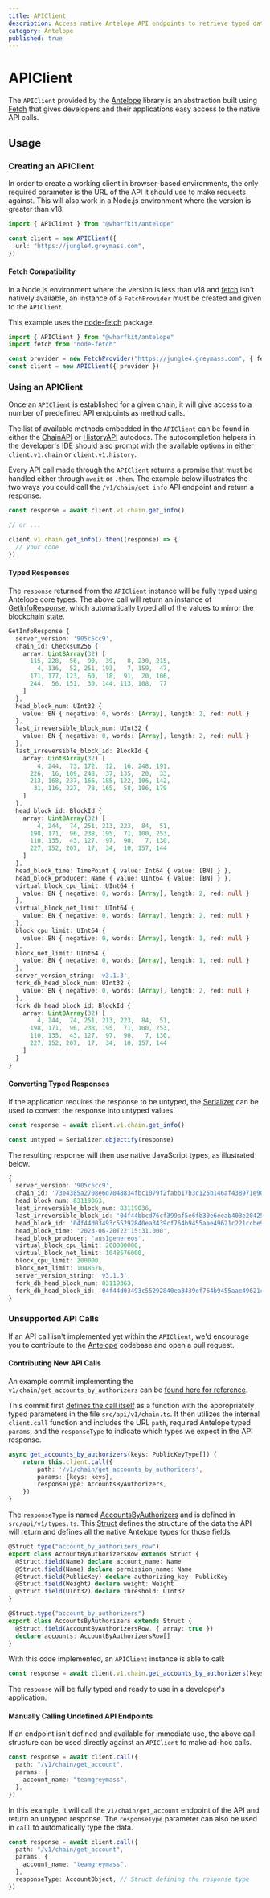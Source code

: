 ```yaml
---
title: APIClient
description: Access native Antelope API endpoints to retrieve typed data and submit transactions.
category: Antelope
published: true
---
```


# APIClient

The `APIClient` provided by the [Antelope](#) library is an abstraction built using [Fetch](#) that gives developers and their applications easy access to the native API calls.

## Usage

### Creating an APIClient

In order to create a working client in browser-based environments, the only required parameter is the URL of the API it should use to make requests against. This will also work in a Node.js environment where the version is greater than v18.

```ts
import { APIClient } from "@wharfkit/antelope"

const client = new APIClient({
  url: "https://jungle4.greymass.com",
})
```

#### Fetch Compatibility

In a Node.js environment where the version is less than v18 and [fetch](#) isn't natively available, an instance of a `FetchProvider` must be created and given to the `APIClient`.

This example uses the [node-fetch](https://www.npmjs.com/package/node-fetch) package.

```ts
import { APIClient } from "@wharfkit/antelope"
import fetch from "node-fetch"

const provider = new FetchProvider("https://jungle4.greymass.com", { fetch })
const client = new APIClient({ provider })
```

### Using an APIClient

Once an `APIClient` is established for a given chain, it will give access to a number of predefined API endpoints as method calls.

The list of available methods embedded in the `APIClient` can be found in either the [ChainAPI](https://wharfkit.github.io/antelope/classes/ChainAPI.html) or [HistoryAPI](https://wharfkit.github.io/antelope/classes/HistoryAPI.html) autodocs. The autocompletion helpers in the developer's IDE should also prompt with the available options in either `client.v1.chain` or `client.v1.history`.

Every API call made through the `APIClient` returns a promise that must be handled either through `await` or `.then`. The example below illustrates the two ways you could call the `/v1/chain/get_info` API endpoint and return a response.

```ts
const response = await client.v1.chain.get_info()

// or ...

client.v1.chain.get_info().then((response) => {
  // your code
})
```

#### Typed Responses

The `response` returned from the `APIClient` instance will be fully typed using Antelope core types. The above call will return an instance of [GetInfoResponse](https://github.com/wharfkit/antelope/blob/070bfb3bfe4b5f50f031dc58eb18090806e06c07/src/api/v1/types.ts#L324-L370), which automatically typed all of the values to mirror the blockchain state.

```ts
GetInfoResponse {
  server_version: '905c5cc9',
  chain_id: Checksum256 {
    array: Uint8Array(32) [
      115, 228,  56,  90,  39,   8, 230, 215,
        4, 136,  52, 251, 193,   7, 159,  47,
      171, 177, 123,  60,  18,  91,  20, 106,
      244,  56, 151,  30, 144, 113, 108,  77
    ]
  },
  head_block_num: UInt32 {
    value: BN { negative: 0, words: [Array], length: 2, red: null }
  },
  last_irreversible_block_num: UInt32 {
    value: BN { negative: 0, words: [Array], length: 2, red: null }
  },
  last_irreversible_block_id: BlockId {
    array: Uint8Array(32) [
        4, 244,  73, 172,  12,  16, 248, 191,
      226,  16, 109, 248,  37, 135,  20,  33,
      213, 168, 237, 166, 185, 122, 106, 142,
       31, 116, 227,  78, 165,  58, 186, 179
    ]
  },
  head_block_id: BlockId {
    array: Uint8Array(32) [
        4, 244,  74, 251, 213, 223,  84,  51,
      198, 171,  96, 238, 195,  71, 100, 253,
      110, 135,  43, 127,  97,  90,   7, 130,
      227, 152, 207,  17,  34,  10, 157, 144
    ]
  },
  head_block_time: TimePoint { value: Int64 { value: [BN] } },
  head_block_producer: Name { value: UInt64 { value: [BN] } },
  virtual_block_cpu_limit: UInt64 {
    value: BN { negative: 0, words: [Array], length: 2, red: null }
  },
  virtual_block_net_limit: UInt64 {
    value: BN { negative: 0, words: [Array], length: 2, red: null }
  },
  block_cpu_limit: UInt64 {
    value: BN { negative: 0, words: [Array], length: 1, red: null }
  },
  block_net_limit: UInt64 {
    value: BN { negative: 0, words: [Array], length: 1, red: null }
  },
  server_version_string: 'v3.1.3',
  fork_db_head_block_num: UInt32 {
    value: BN { negative: 0, words: [Array], length: 2, red: null }
  },
  fork_db_head_block_id: BlockId {
    array: Uint8Array(32) [
        4, 244,  74, 251, 213, 223,  84,  51,
      198, 171,  96, 238, 195,  71, 100, 253,
      110, 135,  43, 127,  97,  90,   7, 130,
      227, 152, 207,  17,  34,  10, 157, 144
    ]
  }
}
```

#### Converting Typed Responses

If the application requires the response to be untyped, the [Serializer](#) can be used to convert the response into untyped values.

```ts
const response = await client.v1.chain.get_info()

const untyped = Serializer.objectify(response)
```

The resulting response will then use native JavaScript types, as illustrated below.

```ts
{
  server_version: '905c5cc9',
  chain_id: '73e4385a2708e6d7048834fbc1079f2fabb17b3c125b146af438971e90716c4d',
  head_block_num: 83119363,
  last_irreversible_block_num: 83119036,
  last_irreversible_block_id: '04f44bbcd76cf399af5e6fb30e6eeab403e2042579387711205c637f82b88c25',
  head_block_id: '04f44d03493c55292840ea3439cf764b9455aae49621c221ccbe9100d028ab23',
  head_block_time: '2023-06-20T22:15:31.000',
  head_block_producer: 'aus1genereos',
  virtual_block_cpu_limit: 200000000,
  virtual_block_net_limit: 1048576000,
  block_cpu_limit: 200000,
  block_net_limit: 1048576,
  server_version_string: 'v3.1.3',
  fork_db_head_block_num: 83119363,
  fork_db_head_block_id: '04f44d03493c55292840ea3439cf764b9455aae49621c221ccbe9100d028ab23'
}
```

### Unsupported API Calls

If an API call isn't implemented yet within the `APIClient`, we'd encourage you to contribute to the [Antelope](#) codebase and open a pull request.

#### Contributing New API Calls

An example commit implementing the `v1/chain/get_accounts_by_authorizers` can be [found here for reference](https://github.com/wharfkit/antelope/pull/59/commits/b85448be3c99fccb45d76d310b698ea6a36ec7eb).

This commit first [defines the call itself](https://github.com/wharfkit/antelope/pull/59/commits/b85448be3c99fccb45d76d310b698ea6a36ec7eb#diff-ddf60e387c64603f070d9568d67eb5866e70c146dc69aa016791ab730f49539aR66-R73) as a function with the appropriately typed parameters in the file `src/api/v1/chain.ts`. It then utilizes the internal `client.call` function and includes the URL `path`, required Antelope typed `params`, and the `responseType` to indicate which types we expect in the API response.

```ts
async get_accounts_by_authorizers(keys: PublicKeyType[]) {
    return this.client.call({
        path: '/v1/chain/get_accounts_by_authorizers',
        params: {keys: keys},
        responseType: AccountsByAuthorizers,
    })
}
```

The `responseType` is named [AccountsByAuthorizers](https://github.com/wharfkit/antelope/pull/59/commits/b85448be3c99fccb45d76d310b698ea6a36ec7eb#diff-4fed12baf5e6587e33b5186d9ecfbdfd88e2076de11f00ac676c47fe657844cfR162-R176) and is defined in `src/api/v1/types.ts`. This [Struct](#) defines the structure of the data the API will return and defines all the native Antelope types for those fields.

```ts
@Struct.type("account_by_authorizers_row")
export class AccountByAuthorizersRow extends Struct {
  @Struct.field(Name) declare account_name: Name
  @Struct.field(Name) declare permission_name: Name
  @Struct.field(PublicKey) declare authorizing_key: PublicKey
  @Struct.field(Weight) declare weight: Weight
  @Struct.field(UInt32) declare threshold: UInt32
}

@Struct.type("account_by_authorizers")
export class AccountsByAuthorizers extends Struct {
  @Struct.field(AccountByAuthorizersRow, { array: true })
  declare accounts: AccountByAuthorizersRow[]
}
```

With this code implemented, an `APIClient` instance is able to call:

```ts
const response = await client.v1.chain.get_accounts_by_authorizers(keys)
```

The `response` will be fully typed and ready to use in a developer's application.

#### Manually Calling Undefined API Endpoints

If an endpoint isn't defined and available for immediate use, the above call structure can be used directly against an `APIClient` to make ad-hoc calls.

```ts
const response = await client.call({
  path: "/v1/chain/get_account",
  params: {
    account_name: "teamgreymass",
  },
})
```

In this example, it will call the `v1/chain/get_account` endpoint of the API and return an untyped response. The `responseType` parameter can also be used in `call` to automatically type the data.

```ts
const response = await client.call({
  path: "/v1/chain/get_account",
  params: {
    account_name: "teamgreymass",
  },
  responseType: AccountObject, // Struct defining the response type
})
```
